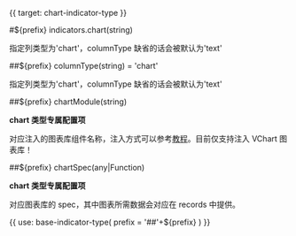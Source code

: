 {{ target: chart-indicator-type }}

#${prefix} indicators.chart(string)

指定列类型为'chart'，columnType 缺省的话会被默认为'text'

##${prefix} columnType(string) = 'chart'

指定列类型为'chart'，columnType 缺省的话会被默认为'text'

##${prefix} chartModule(string)

**chart 类型专属配置项**

对应注入的图表库组件名称，注入方式可以参考[教程](TODO)。目前仅支持注入 VChart 图表库！

##${prefix} chartSpec(any|Function)

**chart 类型专属配置项**

对应图表库的 spec，其中图表所需数据会对应在 records 中提供。

{{ use: base-indicator-type(
    prefix = '##'+${prefix}
) }}
